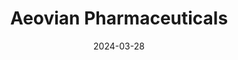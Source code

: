 ---  
layout: startup_page  
title: "Aeovian Pharmaceuticals"  
id: "aeovian.com"  
permalink: "/aeovianpharmaceuticalsaeovian.com03282024/"  
website: "https://www.aeovian.com/"  
funding_round: ""  
funding_amount: "$50M"  
investors: "Hevolution, Apollo Health Ventures, Sofinnova Investments, venBio, Evotec, b2venture"  
about: "Aeovian Pharmaceuticals is a clinical-stage biopharmaceutical company developing novel, highly selective therapeutics that inhibit the mTORC1 pathway. Their lead candidate, AV078, is a first-in-class mTORC1 inhibitor for treating seizures associated with Tuberous Sclerosis Complex (TSC). The company aims to address unmet medical needs in rare neurological and age-related diseases."  
markets: "Biotechnology, Pharmaceuticals, Neurology, Biopharma, Health Care"  
hq: "Berkeley, California, United States"  
founded_year: "2012"  
linkedin: "https://www.linkedin.com/company/aeovian-pharmaceuticals"  
twitter: ""  
instagram: ""  
facebook: ""  
crunchbase: "https://www.crunchbase.com/organization/aeonian-pharmaceuticals"  
pitchbook: ""  

date_display: "28-Mar-2024"  
date: "2024-03-28"

# SEO Optimization  
meta_title: "Aeovian Pharmaceuticals -  Funding ($50M)"  
meta_description: "Aeovian Pharmaceuticals, Aeovian Pharmaceuticals is a clinical-stage biopharmaceutical company developing novel, highly selective therapeutics that inhibit the mTORC1 pathway...."  
meta_keywords: "Aeovian Pharmaceuticals, Biotechnology, Pharmaceuticals, Neurology, Biopharma, Health Care,  funding"  
canonical_url: "https://startup.projectstartups.com/aeovianpharmaceuticalsaeovian.com03282024/"  
---